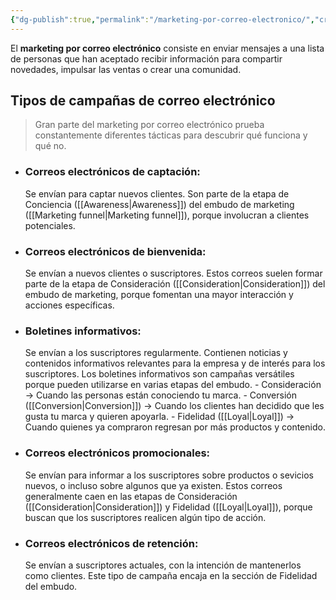 ```yaml
---
{"dg-publish":true,"permalink":"/marketing-por-correo-electronico/","created":"2024-03-13T18:06:17.400-05:00","updated":"2024-03-13T18:21:23.854-05:00"}
---
```


El **marketing por correo electrónico** consiste en enviar mensajes a una lista de personas que han aceptado recibir información para compartir novedades, impulsar las ventas o crear una comunidad.
## Tipos de campañas de correo electrónico
> Gran parte del marketing por correo electrónico prueba constantemente diferentes tácticas para descubrir qué funciona y qué no.

- ### Correos electrónicos de captación:
	Se envían para captar nuevos clientes. Son parte de la etapa de Conciencia ([[Awareness\|Awareness]]) del embudo de marketing ([[Marketing funnel\|Marketing funnel]]), porque involucran a clientes potenciales.
- ### Correos electrónicos de bienvenida:
	Se envían a nuevos clientes o suscriptores. Estos correos suelen formar parte de la etapa de Consideración ([[Consideration\|Consideration]]) del embudo de marketing, porque fomentan una mayor interacción y acciones específicas.
- ### Boletines informativos:
	Se envían a los suscriptores regularmente. Contienen noticias y contenidos informativos relevantes para la empresa y de interés para los suscriptores. Los boletines informativos son campañas versátiles porque pueden utilizarse en varias etapas del embudo.
		- Consideración -> Cuando las personas están conociendo tu marca.
		- Conversión ([[Conversion\|Conversion]]) -> Cuando los clientes han decidido que les gusta tu marca y quieren apoyarla.
		- Fidelidad ([[Loyal\|Loyal]]) -> Cuando quienes ya compraron regresan por más productos y contenido.
- ### Correos electrónicos promocionales:
	Se envían para informar a los suscriptores sobre productos o sevicios nuevos, o incluso sobre algunos que ya existen. Estos correos generalmente caen en las etapas de Consideración ([[Consideration\|Consideration]]) y Fidelidad ([[Loyal\|Loyal]]), porque buscan que los suscriptores realicen algún tipo de acción.
- ### Correos electrónicos de retención:
	Se envían a suscriptores actuales, con la intención de mantenerlos como clientes. Este tipo de campaña encaja en la sección de Fidelidad del embudo.